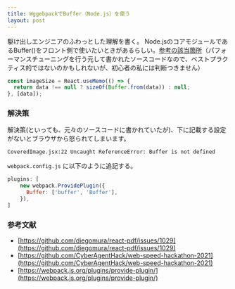 ```yaml
---
title: WggebpackでBuffer（Node.js）を使う
layout: post
---
```


駆け出しエンジニアのふわっとした理解を書く。
Node.jsのコアモジュールであるBuffer()をフロント側で使いたいときがあるらしい。[参考の該当箇所](https://github.com/CyberAgentHack/web-speed-hackathon-2021/blob/135468cc9f69f6f27ba0bc9d3b74d60f1ebe3a40/client/src/components/foundation/CoveredImage/CoveredImage.jsx#L21-L23)（パフォーマンスチューニングを行う元して書かれたソースコードなので、ベストプラクティス的ではないのかもしれないが、初心者の私には判断つきません）
```JavaScript
const imageSize = React.useMemo(() => {
  return data !== null ? sizeOf(Buffer.from(data)) : null;
}, [data]);
```


### 解決策
解決策(といっても、元々のソースコードに書かれていたが)、下に記載する設定がないとブラウザから怒られてしまいます。
```
CoveredImage.jsx:22 Uncaught ReferenceError: Buffer is not defined
```


`webpack.config.js` に以下のように追記する。
```javascript
plugins: [
    new webpack.ProvidePlugin({
      Buffer: ['buffer', 'Buffer'],
    }),
]
```



### 参考文献
- [https://github.com/diegomura/react-pdf/issues/1029](https://github.com/diegomura/react-pdf/issues/1029)
- [https://github.com/CyberAgentHack/web-speed-hackathon-2021](https://github.com/CyberAgentHack/web-speed-hackathon-2021)
- [https://webpack.js.org/plugins/provide-plugin/](https://webpack.js.org/plugins/provide-plugin/)
